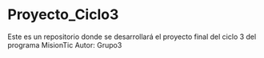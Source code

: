 # Proyecto_Ciclo3
 Este es un repositorio donde se desarrollará el proyecto final del ciclo 3 del programa MisionTic Autor: Grupo3
